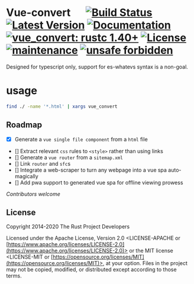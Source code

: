 # Vue-convert &emsp; [![Build Status]][actions] [![Latest Version]][crates.io] [![Documentation]][docs.rs] [![vue_convert: rustc 1.40+]][Rust 1.40] [![License]][license] [![maintenance]][free] [![unsafe forbidden](https://img.shields.io/badge/unsafe-forbidden-success.svg)](https://github.com/rust-secure-code/safety-dance/)

[Build Status]: https://img.shields.io/github/workflow/status/mocsy/vue_convert/Rust/master
[actions]: https://github.com/mocsy/vue_convert/actions?query=branch%3Amaster
[Latest Version]: https://img.shields.io/crates/v/vue_convert.svg
[crates.io]: https://crates.io/crates/vue_convert
[vue_convert: rustc 1.40+]: https://img.shields.io/badge/vue_convert-rustc_1.40+-lightgray.svg
[Rust 1.40]: https://blog.rust-lang.org/2019/12/19/Rust-1.40.0.html
[Documentation]: https://docs.rs/vue_convert/badge.svg
[docs.rs]: https://docs.rs/vue_convert
[License: MIT OR Apache-2.0]: https://img.shields.io/crates/l/clippy.svg
[license]: #license
[maintenance]: https://img.shields.io/badge/maintenance-casual-blue
[free]: http://unhandledexpression.com/general/2018/11/27/foss-is-free-as-in-toilet.html

Designed for typescript only, support for es-whatevs syntax is a non-goal.

# usage
```bash
find ./ -name '*.html' | xargs vue_convert
```

## Roadmap
- [x] Generate a `vue single file component` from a `html` file
- [] Extract relevant `css` rules to `<style>` rather than using links
- [] Generate a `vue router` from a `sitemap.xml`
- [] Link `router` and `sfc`s 
- [] Integrate a web-scraper to turn any webpage into a vue spa auto-magically
- [] Add pwa support to generated vue spa for offline viewing prowess

*Contributors welcome*

## License

Copyright 2014-2020 The Rust Project Developers

Licensed under the Apache License, Version 2.0 <LICENSE-APACHE or
[https://www.apache.org/licenses/LICENSE-2.0](https://www.apache.org/licenses/LICENSE-2.0)> or the MIT license
<LICENSE-MIT or [https://opensource.org/licenses/MIT](https://opensource.org/licenses/MIT)>, at your
option. Files in the project may not be
copied, modified, or distributed except according to those terms.
